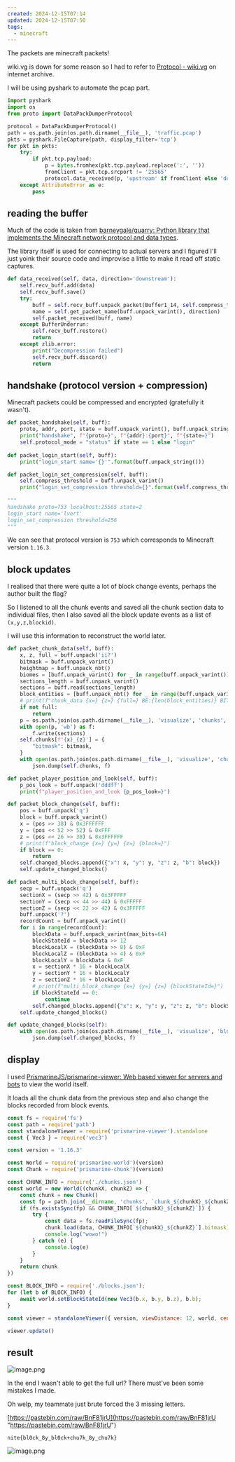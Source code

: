 ```yaml
---
created: 2024-12-15T07:14
updated: 2024-12-15T07:50
tags:
  - minecraft
---
```


The packets are minecraft packets!

wiki.vg is down for some reason so I had to refer to [Protocol - wiki.vg](https://web.archive.org/web/20241129034846/https://wiki.vg/index.php?title=Protocol&oldid=16681#Multi_Block_Change) on internet archive.

I will be using pyshark to automate the pcap part.

```python [solve.py]
import pyshark
import os
from proto import DataPackDumperProtocol

protocol = DataPackDumperProtocol()
path = os.path.join(os.path.dirname(__file__), 'traffic.pcap')
pkts = pyshark.FileCapture(path, display_filter='tcp')
for pkt in pkts:
    try:
        if pkt.tcp.payload:
            p = bytes.fromhex(pkt.tcp.payload.replace(':', ''))
            fromClient = pkt.tcp.srcport != '25565'
            protocol.data_received(p, 'upstream' if fromClient else 'downstream')
    except AttributeError as e:
        pass
```

## reading the buffer

Much of the code is taken from [barneygale/quarry: Python library that implements the Minecraft network protocol and data types](https://github.com/barneygale/quarry).

The library itself is used for connecting to actual servers and I figured I'll just yoink their source code and improvise a little to make it read off static captures.

```python [proto.py]
def data_received(self, data, direction='downstream'):
	self.recv_buff.add(data)
	self.recv_buff.save()
	try:
		buff = self.recv_buff.unpack_packet(Buffer1_14, self.compress_threshold)
		name = self.get_packet_name(buff.unpack_varint(), direction)
		self.packet_received(buff, name)
	except BufferUnderrun:
		self.recv_buff.restore()
		return
	except zlib.error:
		print("Decompression failed")
		self.recv_buff.discard()
		return
```

## handshake (protocol version + compression)

Minecraft packets could be compressed and encrypted (gratefully it wasn't).

```python [proto.py]
def packet_handshake(self, buff):
	proto, addr, port, state = buff.unpack_varint(), buff.unpack_string(), buff.unpack("H"), buff.unpack_varint()
	print("handshake", f"{proto=}", f"{addr}:{port}", f"{state=}")
	self.protocol_mode = "status" if state == 1 else "login"
	
def packet_login_start(self, buff):
	print("login_start name='{}'".format(buff.unpack_string()))

def packet_login_set_compression(self, buff):
	self.compress_threshold = buff.unpack_varint()
	print("login_set_compression threshold={}".format(self.compress_threshold))
	
"""
handshake proto=753 localhost:25565 state=2
login_start name='lvert'
login_set_compression threshold=256
"""
```

We can see that protocol version is `753` which corresponds to Minecraft version `1.16.3`.
## block updates

I realised that there were quite a lot of block change events, perhaps the author built the flag?

So I listened to all the chunk events and saved all the chunk section data to individual files, then I also saved all the block update events as a list of `(x,y,z,blockid)`.

I will use this information to reconstruct the world later.

```python [proto.py]
def packet_chunk_data(self, buff):
	x, z, full = buff.unpack('ii?')
	bitmask = buff.unpack_varint()
	heightmap = buff.unpack_nbt()
	biomes = [buff.unpack_varint() for _ in range(buff.unpack_varint())]
	sections_length = buff.unpack_varint()
	sections = buff.read(sections_length)
	block_entities = [buff.unpack_nbt() for _ in range(buff.unpack_varint())]
	# print(f"chunk_data {x=} {z=} {full=} BE:{len(block_entities)} BIT:{bitmask}")
	if not full:
		return
	p = os.path.join(os.path.dirname(__file__), 'visualize', 'chunks', f"chunk_{x}_{z}")
	with open(p, 'wb') as f:
		f.write(sections)
	self.chunks[f'{x}_{z}'] = {
		"bitmask": bitmask,
	}
	with open(os.path.join(os.path.dirname(__file__), 'visualize', 'chunks.json'), 'w') as f:
		json.dump(self.chunks, f)

def packet_player_position_and_look(self, buff):
	p_pos_look = buff.unpack('dddff')
	print(f"player_position_and_look {p_pos_look=}")

def packet_block_change(self, buff):
	pos = buff.unpack('q')
	block = buff.unpack_varint()
	x = (pos >> 38) & 0x3FFFFFF
	y = (pos << 52 >> 52) & 0xFFF
	z = (pos << 26 >> 38) & 0x3FFFFFF
	# print(f"block_change {x=} {y=} {z=} {block=}")
	if block == 0:
		return
	self.changed_blocks.append({"x": x, "y": y, "z": z, "b": block})
	self.update_changed_blocks()

def packet_multi_block_change(self, buff):
	secp = buff.unpack('q')
	sectionX = (secp >> 42) & 0x3FFFFF
	sectionY = (secp << 44 >> 44) & 0xFFFFF
	sectionZ = (secp << 22 >> 42) & 0x3FFFFF
	buff.unpack('?')
	recordCount = buff.unpack_varint()
	for i in range(recordCount):
		blockData = buff.unpack_varint(max_bits=64)
		blockStateId = blockData >> 12
		blockLocalX = (blockData >> 8) & 0xF
		blockLocalZ = (blockData >> 4) & 0xF
		blockLocalY = blockData & 0xF
		x = sectionX * 16 + blockLocalX
		y = sectionY * 16 + blockLocalY
		z = sectionZ * 16 + blockLocalZ
		# print(f"multi_block_change {x=} {y=} {z=} {blockStateId=}")
		if blockStateId == 0:
			continue
		self.changed_blocks.append({"x": x, "y": y, "z": z, "b": blockStateId})
	self.update_changed_blocks()

def update_changed_blocks(self):
	with open(os.path.join(os.path.dirname(__file__), 'visualize', 'blocks.json'), 'w') as f:
		json.dump(self.changed_blocks, f)
```

## display

I used [PrismarineJS/prismarine-viewer: Web based viewer for servers and bots](https://github.com/PrismarineJS/prismarine-viewer) to view the world itself.

It loads all the chunk data from the previous step and also change the blocks recorded from block events.

```js [view.js]
const fs = require('fs')
const path = require('path')
const standaloneViewer = require('prismarine-viewer').standalone
const { Vec3 } = require('vec3')

const version = '1.16.3'

const World = require('prismarine-world')(version)
const Chunk = require('prismarine-chunk')(version)

const CHUNK_INFO = require('./chunks.json')
const world = new World((chunkX, chunkZ) => {
    const chunk = new Chunk()
    const fp = path.join(__dirname, 'chunks', `chunk_${chunkX}_${chunkZ}`);
    if (fs.existsSync(fp) && CHUNK_INFO[`${chunkX}_${chunkZ}`]) {
        try {
            const data = fs.readFileSync(fp);
            chunk.load(data, CHUNK_INFO[`${chunkX}_${chunkZ}`].bitmask)
            console.log("wowo!")
        } catch (e) {
            console.log(e)
        }
    }
    return chunk
})

const BLOCK_INFO = require('./blocks.json');
for (let b of BLOCK_INFO) {
    await world.setBlockStateId(new Vec3(b.x, b.y, b.z), b.b);
}

const viewer = standaloneViewer({ version, viewDistance: 12, world, center: new Vec3(273, 76.43021160700744, 395), port: 3000 });

viewer.update()
```

## result

![image.png](https://res.cloudinary.com/kumonochisanaka/image/upload/v1734265847/2024/12/3c21a4390a76d4a788e203775a2b0423.png)

In the end I wasn't able to get the full url? There must've been some mistakes I made.

Oh welp, my teammate just brute forced the 3 missing letters.

[https://pastebin.com/raw/BnF81jrU](https://pastebin.com/raw/BnF81jrU "https://pastebin.com/raw/BnF81jrU")

```flag
nite{bl0ck_8y_bl0ck+chu7k_8y_chu7k}
```

![image.png](https://res.cloudinary.com/kumonochisanaka/image/upload/v1734266032/2024/12/4015c5c5f80ca302a3d33e9d77a6ed98.png)
